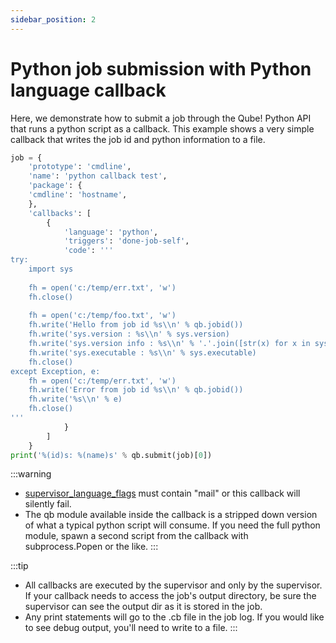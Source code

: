 ```yaml
---
sidebar_position: 2
---
```


# Python job submission with Python language callback

Here, we demonstrate how to submit a job through the Qube! Python API that runs a python script as a callback.
This example shows a very simple callback that writes the job id and python information to a file.

```py
job = {
    'prototype': 'cmdline',
    'name': 'python callback test',
    'package': {
    'cmdline': 'hostname',
    },
    'callbacks': [
        {
            'language': 'python',
            'triggers': 'done-job-self',
            'code': '''
try:
    import sys
     
    fh = open('c:/temp/err.txt', 'w')
    fh.close()
     
    fh = open('c:/temp/foo.txt', 'w')
    fh.write('Hello from job id %s\\n' % qb.jobid())
    fh.write('sys.version : %s\\n' % sys.version)
    fh.write('sys.version info : %s\\n' % '.'.join([str(x) for x in sys.version_info]))
    fh.write('sys.executable : %s\\n' % sys.executable)
    fh.close()
except Exception, e:
    fh = open('c:/temp/err.txt', 'w')
    fh.write('Error from job id %s\\n' % qb.jobid())
    fh.write('%s\\n' % e)
    fh.close()
'''
            }
        ]
    }
print('%(id)s: %(name)s' % qb.submit(job)[0])
```

:::warning
* [supervisor_language_flags](/administrators-guide/configuration-parameter-reference/supervisor_language_flags)
must contain "mail" or this callback will silently fail.
* The qb module available inside the callback is a stripped down version of what a typical python script will consume.
If you need the full python module, spawn a second script from the callback with subprocess.Popen or the like.
:::

:::tip
* All callbacks are executed by the supervisor and only by the supervisor. If your callback needs to access the
job's output directory, be sure the supervisor can see the output dir as it is stored in the job.
* Any print statements will go to the .cb file in the job log. If you would like to see debug output, you'll need to write to a file.
:::

